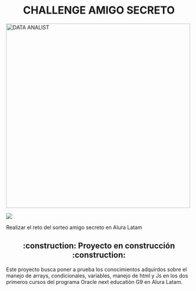 
<h1 align="center"> CHALLENGE AMIGO SECRETO </h1>
<img width="500" height="500" alt="DATA ANALIST" src="https://github.com/user-attachments/assets/350760b1-c77f-43b1-83fc-2db8782f9bca" />
<p align="left">
<img src="https://img.shields.io/badge/STATUS-EN DESARROLLO-green">
</p>
 Realizar el reto del sorteo amigo secreto en Alura Latam
<h2 align="center">
:construction: Proyecto en construcción :construction:
</h2>

Este proyecto busca poner a prueba los conocimientos adquirdos sobre el manejo de arrays, condicionales, variables, manejo de html  y Js en los dos primeros cursos del programa Oracle next educatiòn G9 en Alura Latam. 

